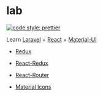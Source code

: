 # lab

[![code style: prettier](https://img.shields.io/badge/code_style-prettier-ff69b4.svg?style=flat-square)](https://github.com/prettier/prettier)

Learn [Laravel](https://learnku.com/laravel) + [React](https://zh-hans.reactjs.org/) + [Material-UI](https://material-ui.com/zh/)

- [Redux](https://cn.redux.js.org/)
- [React-Redux](https://www.redux.org.cn/)
- [React-Router](https://reacttraining.com/react-router/)

- [Material Icons](https://material-ui.com/zh/components/material-icons/)
